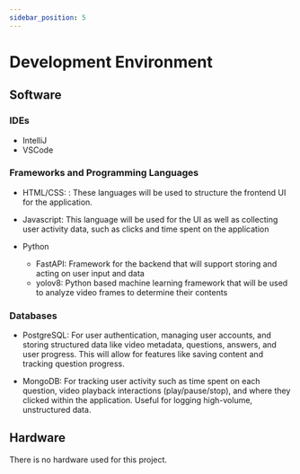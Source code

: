 ```yaml
---
sidebar_position: 5
---
```


# Development Environment

## Software

### IDEs
* IntelliJ
* VSCode

### Frameworks and Programming Languages
* HTML/CSS: : These languages will be used to structure the frontend UI for the application. 
* Javascript: This language will be used for the UI as well as collecting user activity data, such as clicks and time spent on the application

* Python
   * FastAPI: Framework for the backend that will support storing and acting on user input and data
   * yolov8: Python based machine learning framework that will be used to analyze video frames to determine their contents

### Databases
* PostgreSQL: For user authentication, managing user accounts, and storing structured data like video metadata, questions, answers, and user progress. This will allow for features like saving content and tracking question progress.

* MongoDB: For tracking user activity such as time spent on each question, video playback interactions (play/pause/stop), and where they clicked within the application. Useful for logging high-volume, unstructured data.

## Hardware
There is no hardware used for this project.
